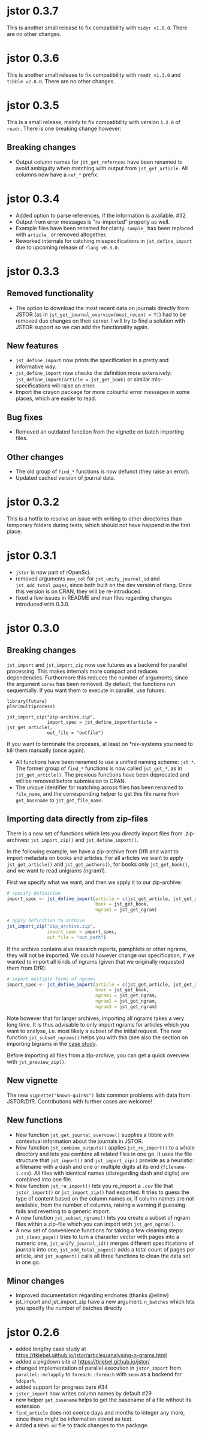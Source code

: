 # jstor 0.3.7
This is another small release to fix compatibility with `tidyr v1.0.0`. There
are no other changes.

# jstor 0.3.6
This is another small release to fix compatibility with `readr v1.3.0` and
`tibble v2.0.0`. There are no other changes.


# jstor 0.3.5
This is a small release, mainly to fix compatibility with version `1.2.0` of 
`readr`. There is one breaking change however:

## Breaking changes
* Output column names for `jst_get_refernces` have been renamed to avoid 
ambiguity when matching with output from `jst_get_article`. All columns now have
a `ref_*` prefix.


# jstor 0.3.4
* Added option to parse references, if the information is available. #32
* Output from error messages is "re-imported" properly as well.
* Example files have been renamed for clarity. `sample_` has been replaced with
`article_` or removed altogether.
* Reworked internals for catching misspecifications in `jst_define_import` due 
to upcoming release of `rlang v0.3.0`.

# jstor 0.3.3

## Removed functionality
* The option to download the most recent data on journals directly from JSTOR
(as in `jst_get_journal_overview(most_recent = T)`)
had to be removed due changes on their server. I will try to find a solution
with JSTOR support so we can add the functionality again.

## New features
* `jst_define_import` now prints the specification in a pretty and informative
way.
* `jst_define_import` now checks the definition more extensively: 
`jst_define_import(article = jst_get_book)` or similar mis-specifications 
will raise an error.
* Import the crayon package for more colourful error messages in some places,
which are easier to read.

## Bug fixes
* Removed an outdated function from the vignette on batch importing files.

## Other changes
* The old group of `find_*` functions is now defunct (they raise an error).
* Updated cached version of journal data.

# jstor 0.3.2
This is a hotfix to resolve an issue with writing to other directories than
temporary folders during tests, which should not have happend in the first 
place.


# jstor 0.3.1

* `jstor` is now part of rOpenSci.
* removed arguments `new_col` for `jst_unify_journal_id` and
`jst_add_total_pages`, since both built on the dev version of rlang. Once this
version is on CRAN, they will be re-introduced.
* fixed a few issues in README and man files regarding changes introduced with 
0.3.0.

# jstor 0.3.0

## Breaking changes
`jst_import` and `jst_import_zip` now use futures as a backend for parallel 
processing. This makes internals more compact and reduces dependencies. 
Furthermore this reduces the number of arguments, since the argument `cores` 
has been removed. By default, the functions run sequentially. If you want them
to execute in parallel, use futures:
```
library(future)
plan(multiprocess)

jst_import_zip("zip-archive.zip",
               import_spec = jst_define_import(article = jst_get_article),
               out_file = "outfile")
```
If you want to terminate the proceses, at least on *nix-systems you need to kill
them manually (once again).

* All functions have been renamed to use a unified naming scheme: `jst_*`.
The former group of `find_*` functions is now called `jst_get_*`, as in
`jst_get_article()`. The previous functions have been deprecated and will be 
removed before submission to CRAN.
* The unique identifier for matching across files has been renamed to 
`file_name`, and the corresponding helper to get this file name from
`get_basename` to `jst_get_file_name`.

## Importing data directly from zip-files
There is a new set of functions which lets you directly import files from 
.zip-archives: `jst_import_zip()` and `jst_define_import()`.

In the following example, we have a zip-archive from DfR and want to import
metadata on books and articles. For all articles we want to apply
`jst_get_article()` and `jst_get_authors()`, for books only `jst_get_book()`, 
and we want to read unigrams (ngram1).

First we specify what we want, and then we apply it to our zip-archive:
```r
# specify definition
import_spec <- jst_define_import(article = c(jst_get_article, jst_get_authors),
                                 book = jst_get_book,
                                 ngram1 = jst_get_ngram)

# apply definition to archive
jst_import_zip("zip_archive.zip",
               import_spec = import_spec,
               out_file = "out_path")
```

If the archive contains also research reports, pamphlets or other ngrams, they
will not be imported. We could however change our specification, if we wanted
to import all kinds of ngrams (given that we originally requested them from
DfR):

```r
# import multiple forms of ngrams
import_spec <- jst_define_import(article = c(jst_get_article, jst_get_authors),
                                 book = jst_get_book,
                                 ngram1 = jst_get_ngram,
                                 ngram2 = jst_get_ngram,
                                 ngram3 = jst_get_ngram)
```

Note however that for larger archives, importing all ngrams takes a very long
time. It is thus advisable to only import ngrams for articles which you
want to analyse, i.e. most likely a subset of the initial request. The new 
function `jst_subset_ngrams()` helps you with this (see also the section on
importing bigrams in the 
[case study](https://ropensci.github.io/jstor/articles/analysing-n-grams.html#importing-bigrams).

Before importing all files from a zip-archive, you can get a quick overview with
`jst_preview_zip()`.

## New vignette
The new `vignette("known-quirks")` lists common problems with data from
JSTOR/DfR. Contributions with further cases are welcome!


## New functions
* New function `jst_get_journal_overview()` supplies a tibble with contextual
information about the journals in JSTOR.
* New function `jst_combine_outputs()` applies `jst_re_import()` to a whole 
directory and lets you combine all related files in one go. It uses the file 
structure that `jst_import()` and `jst_import_zip()` provide as a heuristic: a
filename with a dash and one or multiple digits at its end (`filename-1.csv`). 
All files
with identical names (disregarding dash and digits) are combined into one file.
* New function `jst_re_import()` lets you re_import a `.csv` file that
`jstor_import()` or `jst_import_zip()` had exported. It tries to guess the type
of
content based on the column names or, if column names are not available, from
the number of columns, raising a warning if guessing fails and reverting to a
generic import.
* A new function `jst_subset_ngrams()` lets you create a subset of ngram files
within a zip-file which you can import with `jst_get_ngram()`.
* A new set of convenience functions for taking a few cleaning steps:
`jst_clean_page()` tries to turn a character vector with pages into a numeric
one, `jst_unify_journal_id()` merges different specifications of journals into
one, `jst_add_total_pages()` adds a total count of pages per article, and
`jst_augment()` calls all three functions to clean the data set in one go.


## Minor changes
* Improved documentation regarding endnotes (thanks @elinw)
* jst_import and jst_import_zip have a new argument: `n_batches` which lets you 
specify the number of batches directly


# jstor 0.2.6

* added lengthy case study at https://tklebel.github.io/jstor/articles/analysing-n-grams.html
* added a pkgdown site at https://tklebel.github.io/jstor/
* changed implementation of parallel execution in `jstor_import` from 
`parallel::mclapply` to `foreach::foreach` with `snow` as a backend for
`%dopar%`. 
* added support for progress bars #34
* `jstor_import` now writes column names by default #29
* new helper `get_basename` helps to get the basename of a file without its
extension
* `find_article` does not coerce days and months to integer any more, since there
might be information stored as text.
* Added a `NEWS.md` file to track changes to the package.
